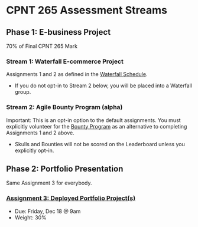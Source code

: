 # CPNT 265 Assessment Streams

## Phase 1: E-business Project
70% of Final CPNT 265 Mark

### Stream 1: Waterfall E-commerce Project
Assignments 1 and 2 as defined in the [Waterfall Schedule](waterfall).
- If you do not opt-in to Stream 2 below, you will be placed into a Waterfall group.

### Stream 2: Agile Bounty Program (alpha)
Important: This is an opt-in option to the default assignments. You must explicitly volunteer for the [Bounty Program](agile) as an alternative to completing Assignments 1 and 2 above.
- Skulls and Bounties will not be scored on the Leaderboard unless you explicitly opt-in.

## Phase 2: Portfolio Presentation
Same Assignment 3 for everybody.

### [Assignment 3: Deployed Portfolio Project(s)](https://github.com/sait-wbdv/assessments/tree/master/cpnt265/waterfall/assignment-3)
- Due: Friday, Dec 18 @ 9am
- Weight: 30%